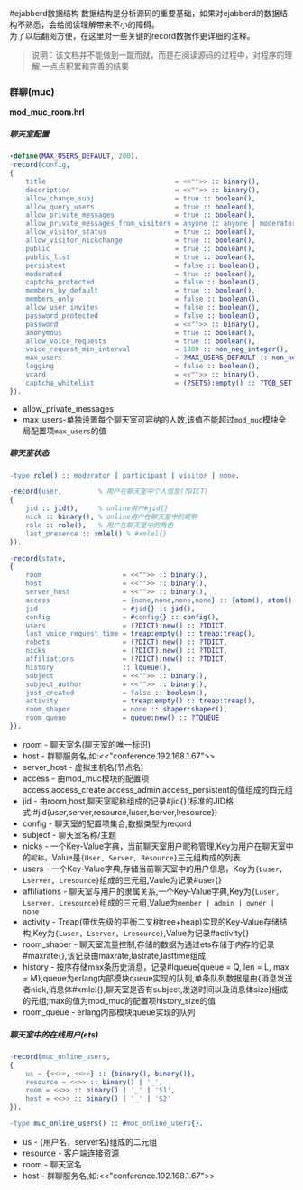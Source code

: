 #ejabberd数据结构
数据结构是分析源码的重要基础，如果对ejabberd的数据结构不熟悉，会给阅读理解带来不小的障碍。  
为了以后翻阅方便，在这里对一些关键的record数据作更详细的注释。

>说明：该文档并不能做到一蹴而就，而是在阅读源码的过程中，对程序的理解,一点点积累和完善的结果

### 群聊(muc)

**mod_muc_room.hrl**

##### 聊天室配置
```erlang
-define(MAX_USERS_DEFAULT, 200).
-record(config,
{
    title                                = <<"">> :: binary(),
    description                          = <<"">> :: binary(),
    allow_change_subj                    = true :: boolean(),
    allow_query_users                    = true :: boolean(),
    allow_private_messages               = true :: boolean(),
    allow_private_messages_from_visitors = anyone :: anyone | moderators | nobody ,
    allow_visitor_status                 = true :: boolean(),
    allow_visitor_nickchange             = true :: boolean(),
    public                               = true :: boolean(),
    public_list                          = true :: boolean(),
    persistent                           = false :: boolean(),
    moderated                            = true :: boolean(),
    captcha_protected                    = false :: boolean(),
    members_by_default                   = true :: boolean(),
    members_only                         = false :: boolean(),
    allow_user_invites                   = false :: boolean(),
    password_protected                   = false :: boolean(),
    password                             = <<"">> :: binary(),
    anonymous                            = true :: boolean(),
    allow_voice_requests                 = true :: boolean(),
    voice_request_min_interval           = 1800 :: non_neg_integer(),
    max_users                            = ?MAX_USERS_DEFAULT :: non_neg_integer() | none,
    logging                              = false :: boolean(),
    vcard                                = <<"">> :: binary(),
    captcha_whitelist                    = (?SETS):empty() :: ?TGB_SET
}).
```
* allow_private_messages
* max_users-单独设置每个聊天室可容纳的人数,该值不能超过`mod_muc`模块全局配置项`max_users`的值

##### 聊天室状态

```erlang
-type role() :: moderator | participant | visitor | none.

-record(user,         % 用户在聊天室中个人信息(?DICT)
{
    jid :: jid(),     % online用户#jid{}
    nick :: binary(), % online用户在聊天室中的昵称
    role :: role(),   % 用户在聊天室中的角色
    last_presence :: xmlel() % #xmlel{}
}).

-record(state,
{
    room                    = <<"">> :: binary(),
    host                    = <<"">> :: binary(),
    server_host             = <<"">> :: binary(),
    access                  = {none,none,none,none} :: {atom(), atom(), atom(), atom()},
    jid                     = #jid{} :: jid(),
    config                  = #config{} :: config(),
    users                   = (?DICT):new() :: ?TDICT,
    last_voice_request_time = treap:empty() :: treap:treap(),
    robots                  = (?DICT):new() :: ?TDICT,
    nicks                   = (?DICT):new() :: ?TDICT,
    affiliations            = (?DICT):new() :: ?TDICT,
    history                 :: lqueue(),
    subject                 = <<"">> :: binary(),
    subject_author          = <<"">> :: binary(),
    just_created            = false :: boolean(),
    activity                = treap:empty() :: treap:treap(),
    room_shaper             = none :: shaper:shaper(),
    room_queue              = queue:new() :: ?TQUEUE
}).
```
* room - 聊天室名(聊天室的唯一标识)
* host - 群聊服务名,如:<<"conference.192.168.1.67">>
* server_host - 虚拟主机名(节点名)
* access - 由mod_muc模块的配置项access,access_create,access_admin,access_persistent的值组成的四元组
* jid - 由room,host,聊天室昵称组成的记录#jid{}(标准的JID格式:#jid{user,server,resource,luser,lserver,lresource})
* config - 聊天室的配置项集合,数据类型为record
* subject - 聊天室名称/主题
* nicks - 一个Key-Value字典，当前聊天室用户昵称管理,Key为用户在聊天室中的`昵称`，Value是`{User, Server, Resource}`三元组构成的列表
* users - 一个Key-Value字典,存储当前聊天室中的用户信息，Key为`{Luser, Lserver, Lresource}`组成的三元组,Vaule为记录#user{}
* affiliations - 聊天室与用户的隶属关系,一个Key-Value字典,Key为`{Luser, Lserver, Lresource}`组成的三元组,Value为`member | admin | owner | none`
* activity - Treap(带优先级的平衡二叉树tree+heap)实现的Key-Value存储结构,Key为`{Luser, Lserver, Lresource}`,Value为记录#activity{}
* room_shaper - 聊天室流量控制,存储的数据为通过ets存储于内存的记录#maxrate{},该记录由maxrate,lastrate,lasttime组成
* history - 按序存储max条历史消息，记录#lqueue{queue = Q, len = L, max = M},queue为erlang内部模块queue实现的队列,单条队列数据是由{消息发送者nick,消息体#xmlel{},聊天室是否有subject,发送时间以及消息体size}组成的元组;max的值为mod_muc的配置项history_size的值
* room_queue - erlang内部模块queue实现的队列

##### 聊天室中的在线用户(ets)
```erlang
-record(muc_online_users,
{
    us = {<<>>, <<>>} :: {binary(), binary()},
    resource = <<>> :: binary() | '_',
    room = <<>> :: binary() | '_' | '$1',
    host = <<>> :: binary() | '_' | '$2'
}).

-type muc_online_users() :: #muc_online_users{}.
```
* us - {用户名，server名}组成的二元组
* resource - 客户端连接资源
* room - 聊天室名
* host - 群聊服务名,如:<<"conference.192.168.1.67">>
